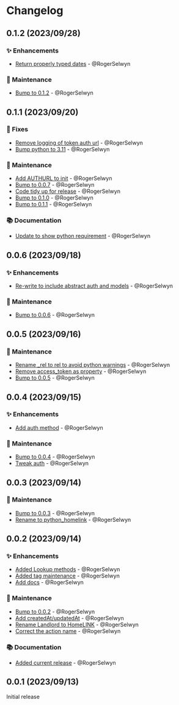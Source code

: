 # Changelog

## 0.1.2 (2023/09/28)
### ✨ Enhancements
- [Return properly typed dates](https://github.com/RogerSelwyn/python_homelink/commit/7139871604be7396c0ba4ce7b7a697d5609d1053) - @RogerSelwyn

### 🔨 Maintenance
- [Bump to 0.1.2](https://github.com/RogerSelwyn/python_homelink/commit/fefb80b1743bd0c43ac6ff00d7ca7cbef9625502) - @RogerSelwyn

## 0.1.1 (2023/09/20)
### 🐛 Fixes
- [Remove logging of token auth url](https://github.com/RogerSelwyn/python_homelink/commit/01b52d7ce9cdde92797761e2f138fe169c673993) - @RogerSelwyn
- [Bump python to 3.11](https://github.com/RogerSelwyn/python_homelink/commit/9c97065143a91ef7d745a6858f6caef970138a05) - @RogerSelwyn
 
### 🔨 Maintenance
- [Add AUTHURL to init](https://github.com/RogerSelwyn/python_homelink/commit/ff0fb12cac2ef3e15f23df64d600bafce098e13d) - @RogerSelwyn
- [Bump to 0.0.7](https://github.com/RogerSelwyn/python_homelink/commit/0cd46326070801e4f11852486b3e2e85a49cc2a6) - @RogerSelwyn
- [Code tidy up for release](https://github.com/RogerSelwyn/python_homelink/commit/b66e1de6c7c66b7dc754639fcbfddd4f4fcc3d84) - @RogerSelwyn
- [Bump to 0.1.0](https://github.com/RogerSelwyn/python_homelink/commit/2c72f89c272bfa6b6853249425f955bc4319354e) - @RogerSelwyn
- [Bump to 0.1.1](https://github.com/RogerSelwyn/python_homelink/commit/bea8031174af78df8b4a455c03cfd19267bdc141) - @RogerSelwyn

### 📚 Documentation
- [Update to show python requirement](https://github.com/RogerSelwyn/python_homelink/commit/d45e0d9094538a353929a17e3153ff27fbf71f75) - @RogerSelwyn

## 0.0.6 (2023/09/18)
### ✨ Enhancements
- [Re-write to include abstract auth and models](https://github.com/RogerSelwyn/python_homelink/commit/8e51485c44909c63dd9fb1a7ede66ad583cfec99) - @RogerSelwyn

### 🔨 Maintenance
- [Bump to 0.0.6](https://github.com/RogerSelwyn/python_homelink/commit/cffbf10d14490a2f614b12a87f3e629d1db3a2d2) - @RogerSelwyn

## 0.0.5 (2023/09/16)
### 🔨 Maintenance
- [Rename _rel to rel to avoid python warnings](https://github.com/RogerSelwyn/python_homelink/commit/c131bb74ef3747a7d5105c62de6da31aa0b823b3) - @RogerSelwyn
- [Remove access_token as property](https://github.com/RogerSelwyn/python_homelink/commit/94b8ec2c0b87145442a1f3c52144c8f3a2460a98) - @RogerSelwyn
- [Bump to 0.0.5](https://github.com/RogerSelwyn/python_homelink/commit/c2a52561eee9ffb22f313167999deb994f11e55a) - @RogerSelwyn

## 0.0.4 (2023/09/15)
### ✨ Enhancements
- [Add auth method](https://github.com/RogerSelwyn/python_homelink/commit/b39db3439689d30f0d59b95ee2a9380fd29c61c5) - @RogerSelwyn

### 🔨 Maintenance
- [Bump to 0.0.4](https://github.com/RogerSelwyn/python_homelink/commit/315d5975b2761e652a69da4632f67ff6c91df54b) - @RogerSelwyn
- [Tweak auth](https://github.com/RogerSelwyn/python_homelink/commit/930f0e8494f7823a2052b7bc1f7bd60797b40808) - @RogerSelwyn

## 0.0.3 (2023/09/14)
### 🔨 Maintenance
- [Bump to 0.0.3](https://github.com/RogerSelwyn/python_homelink/commit/97ec72c1ed7a878875a46bf4b71879f0e10fbdd0) - @RogerSelwyn
- [Rename to python_homelink](https://github.com/RogerSelwyn/python_homelink/commit/fe601360df5d105025f339b1f5a10c8602c4060e) - @RogerSelwyn

## 0.0.2 (2023/09/14)
### ✨ Enhancements
- [Added Lookup methods](https://github.com/RogerSelwyn/python_homelink/commit/a3b846f6b18627da24678ef6c2c0e8af859f2765) - @RogerSelwyn
- [Added tag maintenance](https://github.com/RogerSelwyn/python_homelink/commit/7a6fd272a816a6a99317547b12ba5495e9072955) - @RogerSelwyn
- [Add docs](https://github.com/RogerSelwyn/python_homelink/commit/7a7644ad1fec7127d28fa5b0e7e033d13811179a) - @RogerSelwyn

### 🔨 Maintenance
- [Bump to 0.0.2](https://github.com/RogerSelwyn/python_homelink/commit/d733a4f91658da958d29f7b3f05ae21d1b964b12) - @RogerSelwyn
- [Add createdAt/updatedAt](https://github.com/RogerSelwyn/python_homelink/commit/0e27c77c9034a2141c5a5b56a2b0b8e880fdbc2f) - @RogerSelwyn
- [Rename Landlord to HomeLINK](https://github.com/RogerSelwyn/python_homelink/commit/1e67f1986feddb0bcaf92a7b01ef1dd85e8bc0e0) - @RogerSelwyn
- [Correct the action name](https://github.com/RogerSelwyn/python_homelink/commit/6c8ca5a0fc9426c7b9dc441ed7723eb0381ad757) - @RogerSelwyn

### 📚 Documentation
- [Added current release](https://github.com/RogerSelwyn/python_homelink/commit/fce707f393987af1e004fa2a5740dd38726bc2f9) - @RogerSelwyn

## 0.0.1 (2023/09/13)
Initial release
